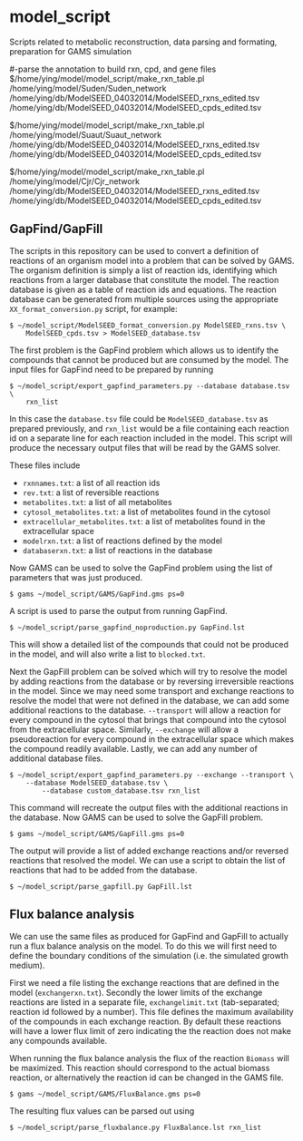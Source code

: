model_script
=================

Scripts related to metabolic reconstruction, data parsing and formating, preparation for GAMS simulation

#-parse the annotation to build rxn, cpd, and gene files
$/home/ying/model/model_script/make_rxn_table.pl /home/ying/model/Suden/Suden_network /home/ying/db/ModelSEED_04032014/ModelSEED_rxns_edited.tsv /home/ying/db/ModelSEED_04032014/ModelSEED_cpds_edited.tsv

$/home/ying/model/model_script/make_rxn_table.pl /home/ying/model/Suaut/Suaut_network /home/ying/db/ModelSEED_04032014/ModelSEED_rxns_edited.tsv /home/ying/db/ModelSEED_04032014/ModelSEED_cpds_edited.tsv

$/home/ying/model/model_script/make_rxn_table.pl /home/ying/model/Cjr/Cjr_network /home/ying/db/ModelSEED_04032014/ModelSEED_rxns_edited.tsv /home/ying/db/ModelSEED_04032014/ModelSEED_cpds_edited.tsv

GapFind/GapFill
---------------

The scripts in this repository can be used to convert a definition of reactions
of an organism model into a problem that can be solved by GAMS. The organism
definition is simply a list of reaction ids, identifying which reactions from
a larger database that constitute the model. The reaction database is given as
a table of reaction ids and equations. The reaction database can be generated
from multiple sources using the appropriate `XX_format_conversion.py` script,
for example:

``` shell
$ ~/model_script/ModelSEED_format_conversion.py ModelSEED_rxns.tsv \
	ModelSEED_cpds.tsv > ModelSEED_database.tsv
```

The first problem is the GapFind problem which allows us to identify the compounds
that cannot be produced but are consumed by the model. The input files for GapFind
need to be prepared by running

``` shell
$ ~/model_script/export_gapfind_parameters.py --database database.tsv \
	rxn_list
```

In this case the `database.tsv` file could be `ModelSEED_database.tsv` as
prepared previously, and `rxn_list` would be a file containing each reaction id
on a separate line for each reaction included in the model. This script will
produce the necessary output files that will be read by the GAMS solver.

These files include

* `rxnnames.txt`: a list of all reaction ids
* `rev.txt`: a list of reversible reactions
* `metabolites.txt`: a list of all metabolites
* `cytosol_metabolites.txt`: a list of metabolites found in the cytosol
* `extracellular_metabolites.txt`: a list of metabolites found in the extracellular space
* `modelrxn.txt`: a list of reactions defined by the model
* `databaserxn.txt`: a list of reactions in the database

Now GAMS can be used to solve the GapFind problem using the list of parameters
that was just produced.

``` shell
$ gams ~/model_script/GAMS/GapFind.gms ps=0
```

A script is used to parse the output from running GapFind.

``` shell
$ ~/model_script/parse_gapfind_noproduction.py GapFind.lst
```

This will show a detailed list of the compounds that could not be produced in
the model, and will also write a list to `blocked.txt`.

Next the GapFill problem can be solved which will try to resolve the model
by adding reactions from the database or by reversing irreversible reactions
in the model. Since we may need some transport and exchange reactions to resolve
the model that were not defined in the database, we can add some additional
reactions to the database. `--transport` will allow a reaction for every
compound in the cytosol that brings that compound into the cytosol from the
extracellular space. Similarly, `--exchange` will allow a pseudoreaction for
every compound in the extracellular space which makes the compound readily
available. Lastly, we can add any number of additional database files.

``` shell
$ ~/model_script/export_gapfind_parameters.py --exchange --transport \
	--database ModelSEED_database.tsv \
        --database custom_database.tsv rxn_list
```

This command will recreate the output files with the additional reactions
in the database. Now GAMS can be used to solve the GapFill problem.

``` shell
$ gams ~/model_script/GAMS/GapFill.gms ps=0
```

The output will provide a list of added exchange reactions and/or reversed
reactions that resolved the model. We can use a script to obtain the list
of reactions that had to be added from the database.

``` shell
$ ~/model_script/parse_gapfill.py GapFill.lst
```

Flux balance analysis
---------------------

We can use the same files as produced for GapFind and GapFill to actually run
a flux balance analysis on the model. To do this we will first need to define
the boundary conditions of the simulation (i.e. the simulated growth medium).

First we need a file listing the exchange reactions that are defined in the
model (`exchangerxn.txt`). Secondly the lower limits of the exchange reactions
are listed in a separate file, `exchangelimit.txt` (tab-separated; reaction id
followed by a number). This file defines the maximum availability of the
compounds in each exchange reaction. By default these reactions will have a
lower flux limit of zero indicating the the reaction does not make any
compounds available.

When running the flux balance analysis the flux of the reaction `Biomass`
will be maximized. This reaction should correspond to the actual biomass
reaction, or alternatively the reaction id can be changed in the GAMS file.

``` shell
$ gams ~/model_script/GAMS/FluxBalance.gms ps=0
```

The resulting flux values can be parsed out using

``` shell
$ ~/model_script/parse_fluxbalance.py FluxBalance.lst rxn_list
```
